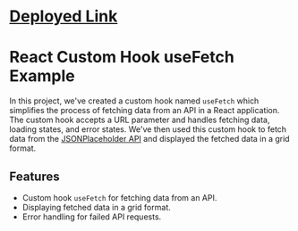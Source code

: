 # [Deployed Link](https://662208056d58fc8725842bd2--lucent-naiad-5508a2.netlify.app/)

# React Custom Hook useFetch Example

In this project, we've created a custom hook named `useFetch` which simplifies the process of fetching data from an API in a React application. The custom hook accepts a URL parameter and handles fetching data, loading states, and error states. We've then used this custom hook to fetch data from the [ JSONPlaceholder API](https://jsonplaceholder.typicode.com/posts) and displayed the fetched data in a grid format.

## Features

- Custom hook `useFetch` for fetching data from an API.
- Displaying fetched data in a grid format.
- Error handling for failed API requests.

